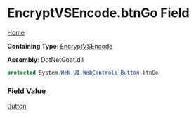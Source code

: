 # EncryptVSEncode\.btnGo Field

[Home](../../../../../README.md)

**Containing Type**: [EncryptVSEncode](../README.md)

**Assembly**: DotNetGoat\.dll

```csharp
protected System.Web.UI.WebControls.Button btnGo
```

### Field Value

[Button](https://docs.microsoft.com/en-us/dotnet/api/system.web.ui.webcontrols.button)

